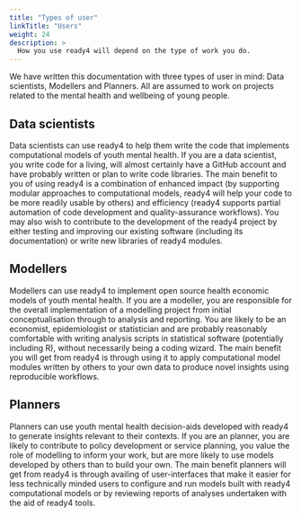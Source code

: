 ```yaml
---
title: "Types of user"
linkTitle: "Users"
weight: 24
description: >
  How you use ready4 will depend on the type of work you do.
---
```


We have written this documentation with three types of user in mind: Data scientists, Modellers and Planners. All are assumed to work on projects related to the mental health and wellbeing of young people.

## Data scientists
Data scientists can use ready4 to help them write the code that implements computational models of youth mental health. If you are a data scientist, you write code for a living, will almost certainly have a GitHub account and have probably written or plan to write code libraries. The main benefit to you of using ready4 is a combination of enhanced impact (by supporting modular approaches to computational models, ready4 will help your code to be more readily usable by others) and efficiency (ready4 supports partial automation of code development and quality-assurance workflows). You may also wish to contribute to the development of the ready4 project by either testing and improving our existing software (including its documentation) or write new libraries of ready4 modules.

## Modellers
Modellers can use ready4 to implement open source health economic models of youth mental health. If you are a modeller, you are responsible for the overall implementation of a modelling project from initial conceptualisation through to analysis and reporting. You are likely to be an economist, epidemiologist or statistician and are probably reasonably comfortable with writing analysis scripts in statistical software (potentially including R), without necessarily being a coding wizard. The main benefit you will get from ready4 is through using it to apply computational model modules written by others to your own data to produce novel insights using reproducible workflows.

## Planners
Planners can use youth mental health decision-aids developed with ready4 to generate insights relevant to their contexts. If you are an planner, you are likely to contribute to policy development or service planning, you value the role of modelling to inform your work, but are more likely to use models developed by others than to build your own. The main benefit planners will get from ready4 is through availing of user-interfaces that make it easier for less technically minded users to configure and run models built with ready4 computational models or by reviewing reports of analyses undertaken with the aid of ready4 tools.